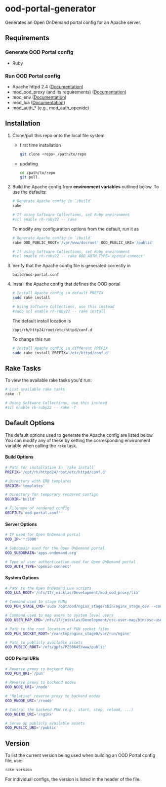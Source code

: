 # ood-portal-generator

Generates an Open OnDemand portal config for an Apache server.

## Requirements

### Generate OOD Portal config

- Ruby

### Run OOD Portal config

- Apache httpd 2.4 ([Documentation](https://httpd.apache.org/docs/2.4/))
- mod_ood_proxy (and its requirements) ([Documentation](https://code.osu.edu/open-ondemand/mod_ood_proxy))
- mod_env ([Documentation](https://httpd.apache.org/docs/2.4/mod/mod_env.html))
- mod_lua ([Documentation](https://httpd.apache.org/docs/2.4/mod/mod_lua.html))
- mod_auth_* (e.g., mod_auth_openidc)

## Installation

1.  Clone/pull this repo onto the local file system
    - first time installation

        ```bash
        git clone <repo> /path/to/repo
        ```
    - updating

        ```bash
        cd /path/to/repo
        git pull
        ```

2.  Build the Apache config from **environment variables** outlined below. To
    use the defaults:

    ```bash
    # Generate Apache config in `/build`
    rake

    # If using Software Collections, set Ruby environment
    #scl enable rh-ruby22 -- rake
    ```

    To modify any configuration options from the default, run it as

    ```bash
    # Generate Apache config in `/build`
    rake OOD_PUBLIC_ROOT='/var/www/docroot' OOD_PUBLIC_URI='/public'

    # If using Software Collections, set Ruby environment
    #scl enable rh-ruby22 -- rake OOD_AUTH_TYPE='openid-connect'
    ```

3.  Verify that the Apache config file is generated correctly in

    ```
    build/ood-portal.conf
    ```

4.  Install the Apache config that defines the OOD portal

    ```bash
    # Install Apache config in default PREFIX
    sudo rake install

    # Using Software Collections, use this instead
    #sudo scl enable rh-ruby22 -- rake install
    ```

    The default install location is

    ```
    /opt/rh/http24/root/etc/httpd/conf.d
    ```

    To change this run


    ```bash
    # Install Apache config in different PREFIX
    sudo rake install PREFIX='/etc/httpd/conf.d'
    ```

## Rake Tasks

To view the available rake tasks you'd run:

```bash
# List available rake tasks
rake -T

# Using Software Collections, use this instead
#scl enable rh-ruby22 -- rake -T
```

## Default Options

The default options used to generate the Apache config are listed below. You
can modify any of these by setting the corresponding environment variable when
calling the `rake` task.

#### Build Options

```bash
# Path for installation in `rake install`
PREFIX='/opt/rh/httpd24/root/etc/httpd/conf.d'

# Directory with ERB templates
SRCDIR='templates'

# Directory for temporary rendered configs
OBJDIR='build'

# Filename of rendered config
OBJFILE='ood-portal.conf'
```

#### Server Options

```bash
# IP used for Open OnDemand portal
OOD_IP='*:5000'

# Subdomain used for the Open OnDemand portal
OOD_SUBDOMAIN='apps.ondemand.org'

# Type of user authentication used for Open OnDemand portal
OOD_AUTH_TYPE='openid-connect'
```

#### System Options

```bash
# Path to the Open OnDemand Lua scripts
OOD_LUA_ROOT='/nfs/17/jnicklas/Development/mod_ood_proxy/lib'

# Command used to stage PUNs
OOD_PUN_STAGE_CMD='sudo /opt/ood/nginx_stage/sbin/nginx_stage_dev --config /nfs/17/jnicklas/Development/nginx_stage/config.yml --'

# Command used to map users to system level users
OOD_USER_MAP_CMD='/nfs/17/jnicklas/Development/osc-user-map/bin/osc-user-map'

# Path to the root location of PUN socket files
OOD_PUN_SOCKET_ROOT='/var/tmp/nginx_stage0/var/run/nginx'

# Path to publicly available assets
OOD_PUBLIC_ROOT='/nfs/gpfs/PZS0645/www/public'
```

#### OOD Portal URIs

```bash
# Reverse proxy to backend PUNs
OOD_PUN_URI='/pun'

# Reverse proxy to backend nodes
OOD_NODE_URI='/node'

# "Relative" reverse proxy to backend nodes
OOD_RNODE_URI='/rnode'

# Control the backend PUN (e.g., start, stop, reload, ...)
OOD_NGINX_URI='/nginx'

# Serve up publicly available assets
OOD_PUBLIC_URI='/public'
```

## Version

To list the current version being used when building an OOD Portal config file,
use:

```bash
rake version
```

For individual configs, the version is listed in the header of the file.
